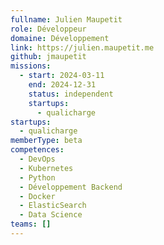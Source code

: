 ```yaml
---
fullname: Julien Maupetit
role: Développeur
domaine: Développement
link: https://julien.maupetit.me
github: jmaupetit
missions:
  - start: 2024-03-11
    end: 2024-12-31
    status: independent
    startups:
      - qualicharge
startups:
  - qualicharge
memberType: beta
competences:
  - DevOps
  - Kubernetes
  - Python
  - Développement Backend
  - Docker
  - ElasticSearch
  - Data Science
teams: []
---
```

